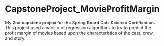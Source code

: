# CapstoneProject_MovieProfitMargin
My 2nd capstone project for the Spring Board Data Science Certification.  This project used a variety of regression algorithms to try to predict the profit margin of movies based upon the characteristics of the cast, crew, and story. 
